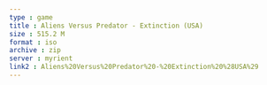```yaml
---
type : game
title : Aliens Versus Predator - Extinction (USA)
size : 515.2 M
format : iso
archive : zip
server : myrient
link2 : Aliens%20Versus%20Predator%20-%20Extinction%20%28USA%29
---
```

